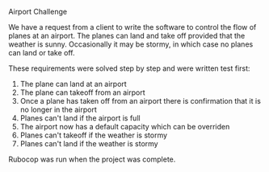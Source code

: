 Airport Challenge

We have a request from a client to write the software to control the flow of planes at an airport. The planes can land and take off provided that the weather is sunny. Occasionally it may be stormy, in which case no planes can land or take off.

These requirements were solved step by step and were written test first:

1. The plane can land at an airport
2. The plane can takeoff from an airport
3. Once a plane has taken off from an airport there is confirmation that it is no longer in the airport
4. Planes can't land if the airport is full
5. The airport now has a default capacity which can be overriden 
6. Planes can't takeoff if the weather is stormy
7. Planes can't land if the weather is stormy

Rubocop was run when the project was complete.

